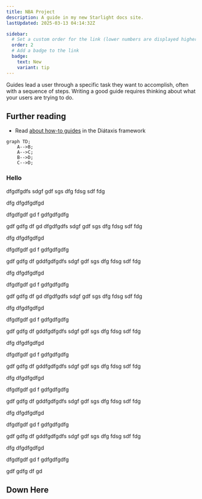 ```yaml
---
title: NBA Project
description: A guide in my new Starlight docs site.
lastUpdated: 2025-03-13 04:14:32Z

sidebar:
  # Set a custom order for the link (lower numbers are displayed higher up)
  order: 2
  # Add a badge to the link
  badge:
    text: New
    variant: tip
---
```


Guides lead a user through a specific task they want to accomplish, often with a sequence of steps.
Writing a good guide requires thinking about what your users are trying to do.

## Further reading

- Read [about how-to guides](https://diataxis.fr/how-to-guides/) in the Diátaxis framework

``` mermaid
graph TD;
    A-->B;
    A-->C;
    B-->D;
    C-->D;

```

### Hello

dfgdfgdfs
sdgf
gdf
sgs
dfg
fdsg
sdf
fdg

dfg
dfgdfgdfgd


dfgdfgdf
gd
f
gdfgdfgdfg

gdf
gdfg
df
gd
dfgdfgdfs
sdgf
gdf
sgs
dfg
fdsg
sdf
fdg

dfg
dfgdfgdfgd


dfgdfgdf
gd
f
gdfgdfgdfg

gdf
gdfg
df
gddfgdfgdfs
sdgf
gdf
sgs
dfg
fdsg
sdf
fdg

dfg
dfgdfgdfgd


dfgdfgdf
gd
f
gdfgdfgdfg

gdf
gdfg
df
gd
dfgdfgdfs
sdgf
gdf
sgs
dfg
fdsg
sdf
fdg

dfg
dfgdfgdfgd


dfgdfgdf
gd
f
gdfgdfgdfg

gdf
gdfg
df
gddfgdfgdfs
sdgf
gdf
sgs
dfg
fdsg
sdf
fdg

dfg
dfgdfgdfgd


dfgdfgdf
gd
f
gdfgdfgdfg

gdf
gdfg
df
gddfgdfgdfs
sdgf
gdf
sgs
dfg
fdsg
sdf
fdg

dfg
dfgdfgdfgd


dfgdfgdf
gd
f
gdfgdfgdfg

gdf
gdfg
df
gddfgdfgdfs
sdgf
gdf
sgs
dfg
fdsg
sdf
fdg

dfg
dfgdfgdfgd


dfgdfgdf
gd
f
gdfgdfgdfg

gdf
gdfg
df
gddfgdfgdfs
sdgf
gdf
sgs
dfg
fdsg
sdf
fdg

dfg
dfgdfgdfgd


dfgdfgdf
gd
f
gdfgdfgdfg

gdf
gdfg
df
gd

## Down Here